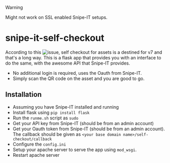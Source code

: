 >[!Warning]
> Might not work on SSL enabled Snipe-IT setups.

# snipe-it-self-checkout

According to this ![issue](https://github.com/snipe/snipe-it/issues/5994#issuecomment-2126619141), self checkout for assets is a destined for v7 and that's a long way. This is a flask app that provides you with an interface to do the same, with the awesome API that Snipe-IT provides. 
- No additional login is required, uses the Oauth  from Snipe-IT. 
- Simply scan the QR code on the asset and you are good to go.

## Installation
- Assuming you have Snipe-IT installed and running
- Install flask using `pip install flask`
- Run the `runme.sh` script as `sudo`
- Get your API key from Snipe-IT (should be from an admin account)
- Get your Oauth token from Snipe-IT (should be from an admin account). The callback should be given as `<your base domain name>/self-checkout/callback` 
- Configure the `config.ini`
- Setup your apache server to serve the app using `mod_wsgi`.
- Restart apache server



